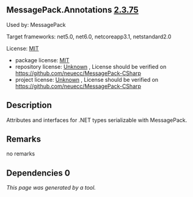 MessagePack.Annotations [2.3.75](https://www.nuget.org/packages/MessagePack.Annotations/2.3.75)
--------------------

Used by: MessagePack

Target frameworks: net5.0, net6.0, netcoreapp3.1, netstandard2.0

License: [MIT](../../../../licenses/mit) 

- package license: [MIT](https://licenses.nuget.org/MIT) 
- repository license: [Unknown](https://github.com/neuecc/MessagePack-CSharp) , License should be verified on https://github.com/neuecc/MessagePack-CSharp
- project license: [Unknown](https://github.com/neuecc/MessagePack-CSharp) , License should be verified on https://github.com/neuecc/MessagePack-CSharp

Description
-----------
Attributes and interfaces for .NET types serializable with MessagePack.

Remarks
-----------
no remarks


Dependencies 0
-----------


*This page was generated by a tool.*